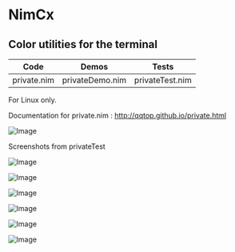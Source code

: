 # NimCx


Color utilities for the terminal
--------------------------------



|Code            | Demos            | Tests            |
|----------------|------------------|------------------|
|private.nim     | privateDemo.nim  |privateTest.nim   |



For Linux only.


Documentation for private.nim : http://qqtop.github.io/private.html


![Image](../master/gnu.png?raw=true)



Screenshots from privateTest

![Image](../master/nimcolors9.png?raw=true)

![Image](../master/nimcolors3.png?raw=true)

![Image](../master/nimcolors4.png?raw=true)

![Image](../master/nimcolors5.png?raw=true)

![Image](../master/nimcolors6.png?raw=true)

![Image](../master/nimcolors10.png?raw=true)
